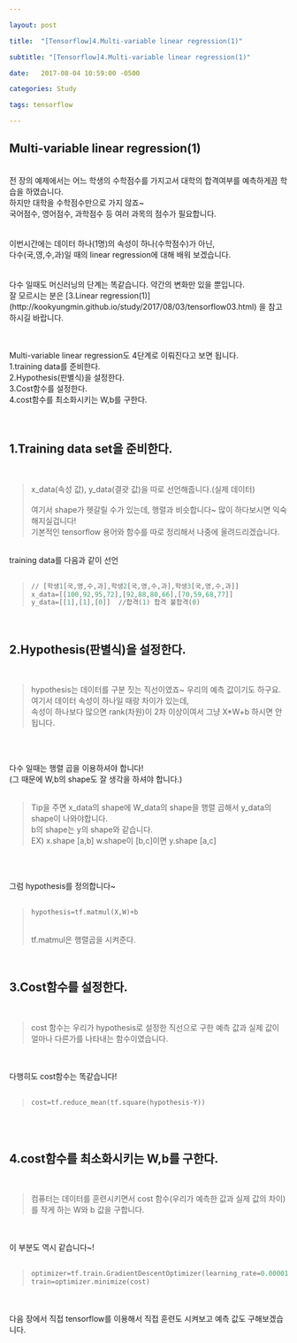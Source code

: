 ```yaml
---

layout: post

title:  "[Tensorflow]4.Multi-variable linear regression(1)"

subtitle: "[Tensorflow]4.Multi-variable linear regression(1)"

date:   2017-08-04 10:59:00 -0500

categories: Study

tags: tensorflow

---
```




## Multi-variable linear regression(1)

<br>
전 장의 예제에서는 어느 학생의 수학점수를 가지고서 대학의 합격여부를 예측하게끔 학습을 하였습니다. 
<br>
하지만 대학을 수학점수만으로 가지 않죠~
<br>
국어점수, 영어점수, 과학점수 등 여러 과목의 점수가 필요합니다.
<br>
<br>
<br>
이번시간에는 데이터 하나(1명)의 속성이 하나(수학점수)가 아닌,
<br>
다수(국,영,수,과)일 때의 linear regression에 대해 배워 보겠습니다.
<br>
<br>
<br>
다수 일때도 머신러닝의 단계는 똑같습니다. 약간의 변화만 있을 뿐입니다.
<br>
잘 모르시는 분은 [3.Linear regression(1)](http://kookyungmin.github.io/study/2017/08/03/tensorflow03.html) 을 참고하시길 바랍니다.
<br>
<br>
<br>

Multi-variable linear regression도 4단계로 이뤄진다고 보면 됩니다.
<br>
1.training data를 준비한다.
<br>
2.Hypothesis(판별식)을 설정한다.
<br>
3.Cost함수를 설정한다.
<br>
4.cost함수를 최소화시키는 W,b를 구한다.
<br>
<br>
<br>

## 1.Training data set을 준비한다.
<br>

>x_data(속성 값), y_data(결괏 값)을 따로 선언해줍니다.(실제 데이터)
><br>
><br>
>여기서 shape가 헷갈릴 수가 있는데, 행렬과 비슷합니다~ 많이 하다보시면 익숙해지실겁니다!
><br>
>기본적인 tensorflow 용어와 함수를 따로 정리해서 나중에 올려드리겠습니다.

<br>
training data를 다음과 같이 선언
<br>
<br>

>```python
>// [학생1[국,영,수,과],학생2[국,영,수,과],학생3[국,영,수,과]]
>x_data=[[100,92,95,72],[92,88,80,66],[70,59,68,77]]
>y_data=[[1],[1],[0]]  //합격(1) 합격 불합격(0) 
>```

<br>

## 2.Hypothesis(판별식)을 설정한다.

<br>

>hypothesis는 데이터를 구분 짓는 직선이였죠~ 우리의 예측 값이기도 하구요.
><br>
>여기서 데이터 속성이 하나일 때랑 차이가 있는데, 
><br>
>속성이 하나보다 많으면 rank(차원)이 2차 이상이여서 그냥 X*W+b 하시면 안 됩니다.

<br>
<br>

다수 일때는 행렬 곱을 이용하셔야 합니다!
<br>
(그 때문에 W,b의 shape도 잘 생각을 하셔야 합니다.)
<br>
<br>

>Tip을 주면 x_data의 shape에 W_data의 shape을 행렬 곱해서 y_data의 shape이 나와야합니다.
><br>
>b의 shape는 y의 shape와 같습니다.
><br>
>EX) x.shape [a,b] w.shape이 [b,c]이면  y.shape [a,c]  

<br>
<br>

그럼 hypothesis를 정의합니다~
<br>
<br>

>```python
>hypothesis=tf.matmul(X,W)+b
>```
><br>
>tf.matmul은 행렬곱을 시켜준다.

<br>

## 3.Cost함수를 설정한다.

<br>

>cost 함수는 우리가 hypothesis로 설정한 직선으로 구한 예측 값과 실제 값이 얼마나 다른가를 나타내는 함수이였습니다.

<br>
<br>
다행히도 cost함수는 똑같습니다!
<br>
<br>

>```python
>cost=tf.reduce_mean(tf.square(hypothesis-Y))
>```

<br>
<br>

## 4.cost함수를 최소화시키는 W,b를 구한다.

<br>

>컴퓨터는 데이터를 훈련시키면서 cost 함수(우리가 예측한 값과 실제 값의 차이)를 작게 하는 W와 b 값을 구합니다.

<br>
<br>
이 부분도 역시 같습니다~!
<br>
<br>

>```python
>optimizer=tf.train.GradientDescentOptimizer(learning_rate=0.00001)
>train=optimizer.minimize(cost)
>```

<br>
<br>
다음 장에서 직접 tensorflow를 이용해서 직접 훈련도 시켜보고 예측 값도 구해보겠습니다.

